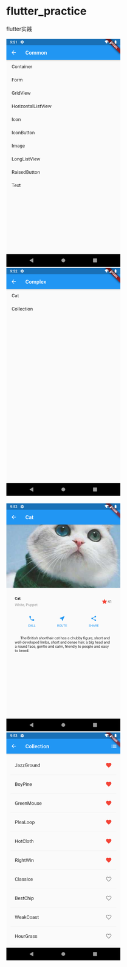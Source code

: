 # flutter_practice
 flutter实践
<br><br>
<img src="https://github.com/AiFengH/flutter_practice/blob/master/images/common.png" width="300" style="margin-right:20px"/>
<img src="https://github.com/AiFengH/flutter_practice/blob/master/images/complex.png" width="300"/>
<br><br>
<img src="https://github.com/AiFengH/flutter_practice/blob/master/images/cat.png" width="300" style="margin-right:20px"/>
<img src="https://github.com/AiFengH/flutter_practice/blob/master/images/collection.png" width="300"/>
